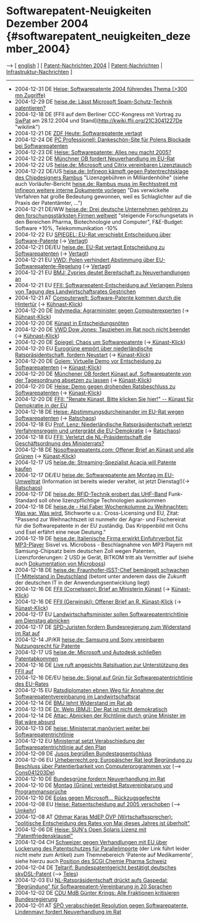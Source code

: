 # Softwarepatent-Neuigkeiten Dezember 2004 {#softwarepatent_neuigkeiten_dezember_2004}

\--\> \[ [ english](Swpatcnino0412En "wikilink") \] \[ [
Patent-Nachrichten 2004](Swpatcnino04De "wikilink") \| [
Patent-Nachrichten](SwpatcninoDe "wikilink") \| [
Infrastruktur-Nachrichten](FfiinewsDe "wikilink") \]

------------------------------------------------------------------------

-   2004-12-31 DE [Heise: Softwarepatente 2004 führendes Thema (>300 mn
    Zugriffe)](http://www.heise.de/newsticker/meldung/54704 "wikilink")
-   2004-12-29 DE [heise.de: Lässt Microsoft Spam-Schutz-Technik
    patentieren?](http://www.heise.de/newsticker/meldung/54675 "wikilink")
-   2004-12-18 DE [FFII auf dem Berliner CCC-Kongress mit Vortrag zu
    [SwPat](SwPat "wikilink") am 28.12.2004 und
    Stand](http://kwiki.ffii.org/21C3041227De "wikilink")
-   2004-12-21 DE [ZDF Heute: Softwarepatente
    vertagt](http://www.heute.t-online.de/ZDFheute/artikel/4/0,1367,COMP-0-2242980,00.html "wikilink")
-   2004-12-24 DE [PC Professionell: Dankeschön-Site für Polens Blockade
    bei
    Softwarepatenten](http://www.vnunet.de/testticker/article.asp?ArticleID=20041224003&Ref=pc-pro "wikilink")
-   2004-12-23 DE [Heise: Softwarepatente: Alles neu macht
    2005?](http://www.heise.de/newsticker/meldung/54587 "wikilink")
-   2004-12-22 DE [ Münchner OB fordert Neuverhandlung im
    EU-Rat](Ude041222De "wikilink")
-   2004-12-22 US [heise.de: Microsoft und Citrix vereinbaren
    Lizenztausch](http://www.heise.de/newsticker/meldung/54532 "wikilink")
-   2004-12-22 DE/US [heise.de: Infineon kämpft gegen Patentrechtsklage
    des Chipdesigners
    Rambus](http://www.heise.de/newsticker/meldung/54528 "wikilink")
    \"Lizenzgebühren in Milliardenhöhe\" (siehe auch Vorläufer-Bericht
    [heise.de: Rambus muss im Rechtsstreit mit Infineon weitere interne
    Dokumente
    vorlegen](http://www.heise.de/newsticker/meldung/50211 "wikilink")
    \"Das verwickelte Verfahren hat große Bedeutung gewonnen, weil es
    Schlaglichter auf die Praxis der Patentämter, \...\")
-   2004-12-21 DE/WW [heise.de: Drei deutsche Unternehmen gehören zu den
    forschungsstärksten Firmen
    weltweit](http://www.heise.de/newsticker/meldung/54502 "wikilink")
    \"steigende Forschungsetats in den Bereichen Pharma, Biotechnologie
    und Computer\", F&E-Budget: Software +10%, Telekommunikation -10%
-   2004-12-22 EU [SPIEGEL: EU-Rat verschiebt Entscheidung über
    Software-Patente](http://www.spiegel.de/netzwelt/politik/0,1518,333973,00.html "wikilink")
    (-\> [Vertagt](http:Cons041221De "wikilink"))
-   2004-12-21 DE/EU [heise.de: EU-Rat vertagt Entscheidung zu
    Softwarepatenten](http://www.heise.de/newsticker/meldung/54518 "wikilink")
    (-\> [Vertagt](http:Cons041221De "wikilink"))
-   2004-12-21 EU [VWD: Polen verhindert Abstimmung über
    EU-Softwarepatente-Regelung](http://www.vwd.de/vwd/news.htm?id=23403069&navi=news=it-news&r=0&awert= "wikilink")
    (-\> [Vertagt](http:Cons041221De "wikilink"))
-   2004-12-21 EU [ BMJ: Zypries deutet Bereitschaft zu Neuverhandlungen
    an](Zypries041221De "wikilink")
-   2004-12-21 EU [ FFII: Softwarepatent-Entscheidung auf Verlangen
    Polens von Tagung des Landwirtschaftsrates
    Gestrichen](Cons041221De "wikilink")
-   2004-12-21 AT [Computerwelt: Software-Patente kommen durch die
    Hintertür](http://www.computerwelt.at/detailArticle.asp?a=88086&n=6 "wikilink")
    (-\> [ Kühnast-Klick](Demo0412De "wikilink"))
-   2004-12-20 DE [Indymedia: Agrarminister gegen
    Computerexperten](http://de.indymedia.org/2004/12/102080.shtml "wikilink")
    (-\> [ Kühnast-Klick](Demo0412De "wikilink"))
-   2004-12-20 DE [ Künast in
    Entscheidungsnöten](Kuenast041221De "wikilink")
-   2004-12-20 DE [VWD Dow Jones: Tauziehen im Rat noch nicht
    beendet](http://www.vwd.de/vwd/news.htm?id=23401632&navi=home&sektion=wirtschaftpolit "wikilink")
    (-\> [ Kühnast-Klick](Demo0412De "wikilink"))
-   2004-12-20 DE [Spiegel: Chaos um
    Softwarepatente](http://www.spiegel.de/netzwelt/politik/0,1518,333758,00.html "wikilink")
    (-\>[ Künast-Klick](Demo0412De "wikilink"))
-   2004-12-20 EU [ Eurogrüne empört über niederländische
    Ratspräsidentschaft, fordern Neustart](Verd041220De "wikilink") (-\>
    [ Künast-Klick](Demo0412De "wikilink"))
-   2004-12-20 DE [Golem: Virtuelle Demo vor Entscheidung zu
    Softwarepatenten](http://www.golem.de/0412/35270.html "wikilink")
    (-\> [ Künast-Klick](Demo0412De "wikilink"))
-   2004-12-20 DE [ Münchener OB fordert Künast auf, Softwarepatente von
    der Tagesordnung absetzen zu lassen](Ude041220De "wikilink") (-\> [
    Künast-Klick](Demo0412De "wikilink"))
-   2004-12-20 DE [Heise: Demo gegen drohenden Ratsbeschluss zu
    Softwarepatenten](http://www.heise.de/newsticker/meldung/54456 "wikilink")
    (-\> [ Künast-Klick](Demo0412De "wikilink"))
-   2004-12-20 DE [ FFII: \"Renate Künast, Bitte klicken Sie hier!\" \--
    Künast für Demokratie in der EU](Demo0412De "wikilink")
-   2004-12-18 DE [Heise: Abstimmungsdurcheinander im EU-Rat wegen
    Softwarepatenten](http://www.heise.de/newsticker/meldung/54424 "wikilink")
    (-\> [ Ratschaos](Cons041217aEn "wikilink"))
-   2004-12-18 EU [Prof. Lenz: Niederländische Ratspräsidentschaft
    verletzt Verfahrensregeln und untergräbt die
    EU-Demokratie](http://k.lenz.name/LB/ "wikilink") (-\> [
    Ratschaos](Cons041217aEn "wikilink"))
-   2004-12-18 EU [FFII: Verletzt die NL-Präsidentschaft die
    Geschäftsordnung des
    Ministerrats?](http://kwiki.ffii.org/ConsRegl0412En "wikilink")
-   2004-12-18 DE [Nosoftwarepatents.com: Offener Brief an Künast und
    alle
    Grünen](http://www.nosoftwarepatents.com/phpBB2/viewtopic.php?t=247 "wikilink")
    (-\> [ Künast-Klick](Demo0412De "wikilink"))
-   2004-12-17 US [heise.de: Streaming-Spezialist Acacia will Patente
    kaufen](http://www.heise.de/newsticker/meldung/54410 "wikilink")
-   2004-12-17 DE/EU [heise.de: Softwarepatente am Montag im
    EU-Umweltrat](http://www.heise.de/newsticker/meldung/54411 "wikilink")
    (Information ist bereits wieder veraltet, ist jetzt Dienstag!)(-\> [
    Ratschaos](Cons041217En "wikilink"))
-   2004-12-17 DE [heise.de: RFID-Technik erobert das
    UHF-Band](http://www.heise.de/newsticker/meldung/54409 "wikilink")
    Funk-Standard soll ohne lizenzpflichtige Technologien auskommen
-   2004-12-18 DE [heise.de - Hal Faber Wochenkolumne zu Weihnachten:
    Was war. Was
    wird.](http://www.heise.de/newsticker/meldung/54437 "wikilink")
    Stichworte u.a.: Cross-Licensing und EU, Zitat: \"Passend zur
    Weihnachtszeit ist nunmehr der Agrar- und Fischereirat für die
    Softwarepatente in der EU zuständig. Das Krippenbild mit Ochs und
    Esel erfährt eine neue Deutung.\"
-   2004-12-19 DE [heise.de: Italienische Firma erwirkt Einfuhrverbot
    für
    MP3-Player](http://www.heise.de/newsticker/meldung/54440 "wikilink")
    Sisvel vs. Microboss - Beschlagnahme von MP3 Playern mit
    Samsung-Chipsatz beim deutschen Zoll wegen Patenten,
    Lizenzforderungen: 2 USD je Gerät, BITKOM tritt als Vermittler auf
    (siehe auch [Dokumentation von
    Microboss](http://www.microboss.de/tex/main/presse/presse2.htm "wikilink"))
-   2004-12-18 DE [heise.de: Fraunhofer-ISST-Chef bemängelt schwachen
    IT-Mittelstand in
    Deutschland](http://www.heise.de/newsticker/meldung/54415 "wikilink")
    (betont unter anderem dass die Zukunft der deutschen IT in der
    Anwendungsentwicklung liegt)
-   2004-12-16 DE [ FFII (Cornelssen): Brief an Ministerin
    Künast](LtrFfiiKuenast0412De "wikilink") (-\> [
    Künast-Klick](Demo0412De "wikilink"))
-   2004-12-16 DE [FFII (Gerwinski): Offener Brief an R.
    Künast-Klick](http://patinfo.ffii.org/offener-brief-kuenast.html "wikilink")
    (-\> [ Künast-Klick](Demo0412De "wikilink"))
-   2004-12-17 EU [ Landwirtschaftsminister sollen
    Softwarepatentrichtlinie am Dienstag
    abnicken](Cons041217De "wikilink")
-   2004-12-17 DE [ SPD-Juristen fordern Bundesregierung zum Widerstand
    im Rat auf](Asj041217De "wikilink")
-   2004-12-14 JP/KR [heise.de: Samsung und Sony vereinbaren
    Nutzungsrecht für
    Patente](http://www.heise.de/newsticker/meldung/54235 "wikilink")
-   2004-12-17 US [heise.de: Microsoft und Autodesk schließen
    Patentabkommen](http://www.heise.de/newsticker/meldung/54328 "wikilink")
-   2004-12-16 DE [Live ruft angesichts Ratsituation zur Unterstützung
    des FFII
    auf](http://www.pro-linux.de/news/2004/7624.html "wikilink")
-   2004-12-16 DE/EU [heise.de: Signal auf Grün für
    Softwarepatentrichtlinie des
    EU-Rates](http://www.heise.de/newsticker/meldung/54321 "wikilink")
-   2004-12-15 EU [ Ratsdiplomaten ebnen Weg für Annahme der
    Softwarepatentvereinbarung im
    Landwirtschaftsrat](Cons041215De "wikilink")
-   2004-12-14 DE [ BMJ lehnt Widerstand im Rat
    ab](Bmj041214De "wikilink")
-   2004-12-13 DE [ Dr. Welp (BMJ): Der Rat ist nicht
    demokratisch](Welp041213De "wikilink")
-   2004-12-14 DE [ Attac: Abnicken der Richtlinie durch grüne Minister
    im Rat wäre absurd](Attac041214De "wikilink")
-   2004-12-13 DE [heise: Ministerrat manövriert weiter bei
    Softwarepatentrichtlinie](http://www.heise.de/newsticker/meldung/54183 "wikilink")
-   2004-12-12 EU [Ministerrat setzt Verabschiedung der
    Softwarepatentrichtlinie auf den
    Plan](http://kwiki.ffii.org/Cons041213De "wikilink")
-   2004-12-09 DE [Jusos begrüßen
    Bundestagsentschluss](http://www.jusos.de/servlet/PB/menu/1076390/1537404.html "wikilink")
-   2004-12-06 EU [Urheberrecht.org: Europäischer Rat legt Begründung zu
    Beschluss über Patentierbarkeit von Computerprogrammen
    vor](http://www.urheberrecht.org/news/2097 "wikilink") (\--\>
    [Cons041203De](Cons041203De "wikilink"))
-   2004-12-10 DE [ Bundesgrüne fordern Neuverhandlung im
    Rat](Gruene041210De "wikilink")
-   2004-12-10 DE [ Montag (Grüne) verteidigt Ratsvereinbarung und
    Programmansprüche](Montag041210De "wikilink")
-   2004-12-10 DE [ Eolas gegen Microsoft\...
    Rückzugsgefechte](MsEolas041210De "wikilink")
-   2004-12-08 EU [Heise: Ratsentscheidung auf 2005
    verschoben](http://www.heise.de/newsticker/meldung/54040 "wikilink")
    (\--\> [ Umkehr](Consrevers04De "wikilink"))
-   2004-12-08 AT [Othmar Karas MdEP ÖVP (Wirtschaftssprecher):
    \"politische Entscheidung des Rates von Mai dieses Jahres ist
    überholt\"](http://kwiki.ffii.org/Karas041208De "wikilink")
-   2004-12-06 DE [Heise: SUN\'s Open Solaris Lizenz mit
    \"Patentfriedensklausel\"](http://www.heise.de/newsticker/meldung/53954 "wikilink")
-   2004-12-04 CH [Schweizer gegen Verhandlungen mit EU über Lockerung
    des Patentschutzes für
    Parallelimporte](http://news.search.ch/?cat=1&id=d926eeccc0061f7a5aa6a9208d331024 "wikilink")
    (der Link führt leider nicht mehr zum Artikel) zum Themnebereich
    \'Patente auf Medikamente\', siehe hierzu auch [Position des SCGI
    Chemie Pharma
    Schweiz](http://www.sgci.ch/plugin/template/sgci/*/7317 "wikilink")
-   2004-12-04 DE [Teltarif: Bundespatentgericht bestätigt deutsches
    skyDSL-Patent](http://www.teltarif.de/arch/2004/kw49/s15588.html "wikilink")
    (\--\> [ Teles](TelesDe "wikilink"))
-   2004-12-03 EU [ NL-Ratspräsidentschaft drückt aufs Gaspedal:
    \"Begründung\" für Softwarepatent-Vereinbarung in 20
    Sprachen](Cons041203De "wikilink")
-   2004-12-02 DE [CDU MdB Günter Krings: Alle Fraktionen kritisieren
    Bundesregierung](http://www.guenter-krings.de/presse/show.php?id=518 "wikilink")
-   2004-12-01 AT [ SPÖ verabschiedet Resolution gegen Softwarepatente,
    Lindenmayr fordert Neuverhandlung im Rat](Spoe041201De "wikilink")
